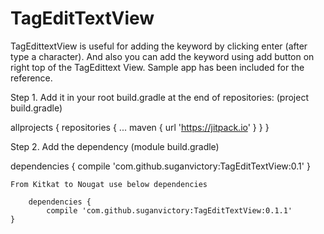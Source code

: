 # TagEditTextView

TagEdittextView is useful for adding the keyword by clicking enter (after type a character). And also you can add the keyword using add button on right top of the TagEdittext View.
Sample app has been included for the reference.

Step 1. Add it in your root build.gradle at the end of repositories: (project build.gradle)

allprojects {
		repositories {
			...
			maven { url 'https://jitpack.io' }
		}
	}


Step 2. Add the dependency (module build.gradle)

dependencies {
	        compile 'com.github.suganvictory:TagEditTextView:0.1'
	}  
	
	
	
	From Kitkat to Nougat use below dependencies
	
		dependencies {
	        compile 'com.github.suganvictory:TagEditTextView:0.1.1'
	}



